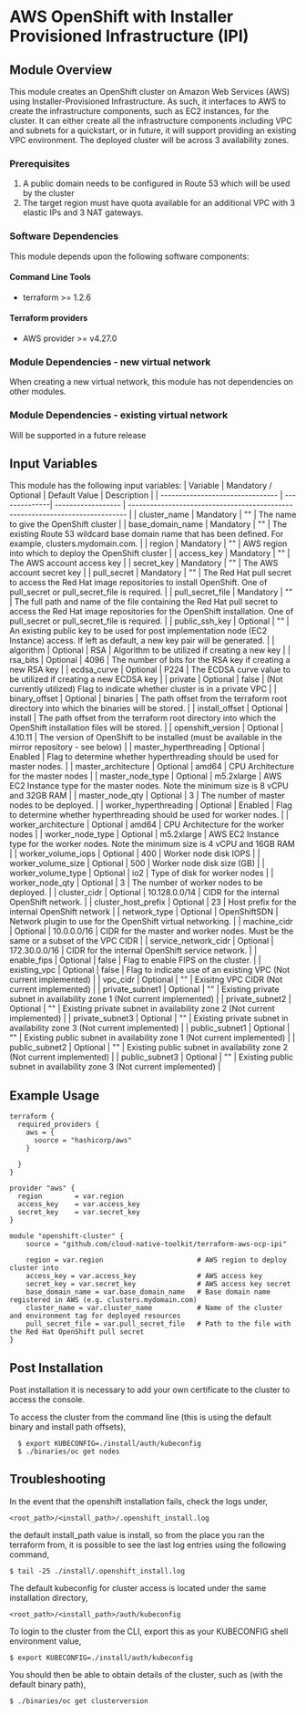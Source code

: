 # AWS OpenShift with Installer Provisioned Infrastructure (IPI)

## Module Overview

This module creates an OpenShift cluster on Amazon Web Services (AWS) using Installer-Provisioned Infrastructure. As such, it interfaces to AWS to create the infrastructure components, such as EC2 instances, for the cluster. It can either create all the infrastructure components including VPC and subnets for a quickstart, or in future, it will support providing an existing VPC environment. The deployed cluster will be across 3 availability zones.

### Prerequisites

1. A public domain needs to be configured in Route 53 which will be used by the cluster
1. The target region must have quota available for an additional VPC with 3 elastic IPs and 3 NAT gateways.

### Software Dependencies

This module depends upon the following software components:

#### Command Line Tools
 - terraform >= 1.2.6

#### Terraform providers

- AWS provider >= v4.27.0

### Module Dependencies - new virtual network

When creating a new virtual network, this module has not dependencies on other modules.

### Module Dependencies - existing virtual network
Will be supported in a future release

## Input Variables

This module has the following input variables:
| Variable | Mandatory / Optional | Default Value | Description |
| -------------------------------- | --------------| ------------------ | ----------------------------------------------------------------------------- |
| cluster_name | Mandatory | "" | The name to give the OpenShift cluster  |
| base_domain_name | Mandatory | "" | The existing Route 53 wildcard base domain name that has been defined. For example, clusters.mydomain.com. |
| region | Mandatory | "" | AWS region into which to deploy the OpenShift cluster |
| access_key | Mandatory | "" | The AWS account access key |
| secret_key | Mandatory | "" | The AWS account secret key |
| pull_secret | Mandatory | "" | The Red Hat pull secret to access the Red Hat image repositories to install OpenShift. One of pull_secret or pull_secret_file is required. |
| pull_secret_file | Mandatory | "" | The full path and name of the file containing the Red Hat pull secret to access the Red Hat image repositories for the OpenShift installation. One of pull_secret or pull_secret_file is required. |
| public_ssh_key | Optional | "" | An existing public key to be used for post implementation node (EC2 Instance) access. If left as default, a new key pair will be generated. |
| algorithm | Optional | RSA | Algorithm to be utilized if creating a new key |
| rsa_bits | Optional | 4096 | The number of bits for the RSA key if creating a new RSA key |
| ecdsa_curve | Optional | P224 | The ECDSA curve value to be utilized if creating a new ECDSA key |
| private | Optional | false | (Not currently utilized) Flag to indicate whether cluster is in a private VPC |
| binary_offset | Optional | binaries | The path offset from the terraform root directory into which the binaries will be stored. |
| install_offset | Optional | install | The path offset from the terraform root directory into which the OpenShift installation files will be stored. |
| openshift_version | Optional | 4.10.11 | The version of OpenShift to be installed (must be available in the mirror repository - see below) |
| master_hyperthreading | Optional | Enabled | Flag to determine whether hyperthreading should be used for master nodes. |
| master_architecture | Optional | amd64 | CPU Architecture for the master nodes |
| master_node_type | Optional | m5.2xlarge | AWS EC2 Instance type for the master nodes. Note the minimum size is 8 vCPU and 32GB RAM |
| master_node_qty | Optional | 3 | The number of master nodes to be deployed. |
| worker_hyperthreading | Optional | Enabled | Flag to determine whether hyperthreading should be used for worker nodes. |
| worker_architecture | Optional | amd64 | CPU Architecture for the worker nodes |
| worker_node_type | Optional | m5.2xlarge | AWS EC2 Instance type for the worker nodes. Note the minimum size is 4 vCPU and 16GB RAM |
| worker_volume_iops | Optional | 400 | Worker node disk IOPS |
| worker_volume_size | Optional | 500 | Worker node disk size (GB) |
| worker_volume_type | Optional | io2 | Type of disk for worker nodes |
| worker_node_qty | Optional | 3 | The number of worker nodes to be deployed. |
| cluster_cidr | Optional | 10.128.0.0/14 | CIDR for the internal OpenShift network. |
| cluster_host_prefix | Optional | 23 | Host prefix for the internal OpenShift network |
| network_type | Optional | OpenShiftSDN | Network plugin to use for the OpenShift virtual networking. |
| machine_cidr | Optional | 10.0.0.0/16 | CIDR for the master and worker nodes. Must be the same or a subset of the VPC CIDR |
| service_network_cidr | Optional | 172.30.0.0/16 | CIDR for the internal OpenShift service network. |
| enable_fips | Optional | false | Flag to enable FIPS on the cluster. |
| existing_vpc | Optional | false | Flag to indicate use of an existing VPC (Not current implemented) |
| vpc_cidr | Optional | "" | Exisitng VPC CIDR (Not current implemented) |
| private_subnet1 | Optional | "" | Existing private subnet in availability zone 1 (Not current implemented) |
| private_subnet2 | Optional | "" | Existing private subnet in availability zone 2 (Not current implemented) |
| private_subnet3 | Optional | "" | Existing private subnet in availability zone 3 (Not current implemented) |
| public_subnet1 | Optional | "" | Existing public subnet in availability zone 1 (Not current implemented) |
| public_subnet2 | Optional | "" | Existing public subnet in availability zone 2 (Not current implemented) |
| public_subnet3 | Optional | "" | Existing public subnet in availability zone 3 (Not current implemented) |

## Example Usage 
```hcl-terraform
terraform {
  required_providers {
    aws = {
      source = "hashicorp/aws"
    }

  }
}

provider "aws" {
  region        = var.region
  access_key    = var.access_key
  secret_key    = var.secret_key
}

module "openshift-cluster" {
    source = "github.com/cloud-native-toolkit/terraform-aws-ocp-ipi"

    region = var.region                       # AWS region to deploy cluster into
    access_key = var.access_key               # AWS access key
    secret_key = var.secret_key               # AWS access key secret
    base_domain_name = var.base_domain_name   # Base domain name registered in AWS (e.g. clusters.mydomain.com)
    cluster_name = var.cluster_name           # Name of the cluster and environment tag for deployed resources
    pull_secret_file = var.pull_secret_file   # Path to the file with the Red Hat OpenShift pull secret
}
```

## Post Installation

Post installation it is necessary to add your own certificate to the cluster to access the console.

To access the cluster from the command line (this is using the default binary and install path offsets),
```
  $ export KUBECONFIG=./install/auth/kubeconfig
  $ ./binaries/oc get nodes
```

## Troubleshooting

In the event that the openshift installation fails, check the logs under,
```
<root_path>/<install_path>/.openshift_install.log
```
the default install_path value is install, so from the place you ran the terraform from, it is possible to see the last log entries using the following command,
```shell
$ tail -25 ./install/.openshift_install.log
```

The default kubeconfig for cluster access is located under the same installation directory,
```
<root_path>/<install_path>/auth/kubeconfig
```

To login to the cluster from the CLI, export this as your KUBECONFIG shell environment value,
```shell
$ export KUBECONFIG=./install/auth/kubeconfig
```

You should then be able to obtain details of the cluster, such as (with the default binary path),
```shell
$ ./binaries/oc get clusterversion
```
